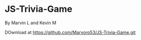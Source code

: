 # JS-Trivia-Game

By Marvin L and Kevin M

DOwnload at https://github.com/Marvoro53/JS-Trivia-Game.git
